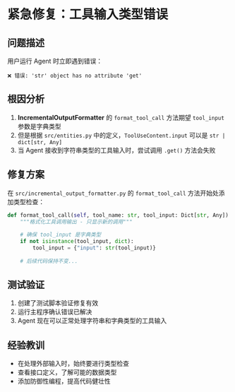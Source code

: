 # 紧急修复：工具输入类型错误

## 问题描述

用户运行 Agent 时立即遇到错误：
```
❌ 错误: 'str' object has no attribute 'get'
```

## 根因分析

1. **IncrementalOutputFormatter** 的 `format_tool_call` 方法期望 `tool_input` 参数是字典类型
2. 但是根据 `src/entities.py` 中的定义，`ToolUseContent.input` 可以是 `str | dict[str, Any]`
3. 当 Agent 接收到字符串类型的工具输入时，尝试调用 `.get()` 方法会失败

## 修复方案

在 `src/incremental_output_formatter.py` 的 `format_tool_call` 方法开始处添加类型检查：

```python
def format_tool_call(self, tool_name: str, tool_input: Dict[str, Any]) -> Optional[str]:
    """格式化工具调用输出 - 只显示新的调用"""
    
    # 确保 tool_input 是字典类型
    if not isinstance(tool_input, dict):
        tool_input = {"input": str(tool_input)}
    
    # 后续代码保持不变...
```

## 测试验证

1. 创建了测试脚本验证修复有效
2. 运行主程序确认错误已解决
3. Agent 现在可以正常处理字符串和字典类型的工具输入

## 经验教训

- 在处理外部输入时，始终要进行类型检查
- 查看接口定义，了解可能的数据类型
- 添加防御性编程，提高代码健壮性